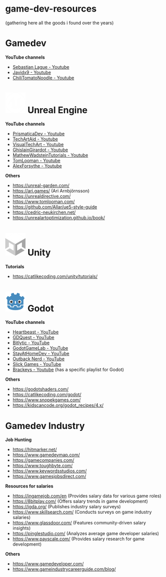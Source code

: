 # game-dev-resources
(gathering here all the goods i found over the years)

# Gamedev

**YouTube channels**
 - [Sebastian Lague - Youtube](https://www.youtube.com/user/Cercopithecan)
 - [Javidx9 - Youtube](https://www.youtube.com/c/javidx9)
 - [ChiliTomatoNoodle - Youtube](https://www.youtube.com/@ChiliTomatoNoodle)

# <img src="icons/ue_logo.png" alt="ue_logo" width="64"/> Unreal Engine

**YouTube channels**
 - [PrismaticaDev - Youtube](https://www.youtube.com/c/prismaticadev)
 - [TechArtAid - Youtube](https://www.youtube.com/@TechArtAid)
 - [VisualTechArt - Youtube](https://www.youtube.com/@VisualTechArt)
 - [GhislainGirardot - Youtube](https://www.youtube.com/@ghislaingirardot)
 - [MathewWadsteinTutorials - Youtube](https://www.youtube.com/mathewwadsteintutorials)
 - [TomLooman - Youtube](https://www.youtube.com/@tom.looman)
 - [AlexForsythe - Youtube](https://www.youtube.com/@AlexForsythe)

**Others**
 - https://unreal-garden.com/
 - https://ari.games/ (Ari Arnbjörnsson)
 - https://unrealdirective.com/
 - https://www.tomlooman.com/
 - https://github.com/Allar/ue5-style-guide
 - https://cedric-neukirchen.net/
 - https://unrealartoptimization.github.io/book/

# <img src="icons/UnityLogo.png" alt="unity_logo" width="64"/> Unity

**Tutorials**
 - https://catlikecoding.com/unity/tutorials/

# <img src="icons/256px-Godot_icon.svg.png" alt="godot_logo" width="64"/> Godot

**YouTube channels**
 - [Heartbeast - YouTube](https://www.youtube.com/@uheartbeast)
 - [GDQuest - YouTube](https://www.youtube.com/@Gdquest/videos)
 - [Bitlytic - YouTube](https://www.youtube.com/@Bitlytic/videos)
 - [GodotGameLab - YouTube](https://www.youtube.com/@godotgamelab/videos)
 - [StayAtHomeDev - YouTube](https://www.youtube.com/@stayathomedev)
 - [Outback Nerd - YouTube](https://www.youtube.com/@OutbackNerd/videos)
 - [Slick Games - YouTube](https://www.youtube.com/@stingly)
 - [Brackeys - Youtube](https://www.youtube.com/user/Brackeys) (has a specific playlist for Godot)

**Others**
 - https://godotshaders.com/
 - https://catlikecoding.com/godot/
 - https://www.snopekgames.com/
 - https://kidscancode.org/godot_recipes/4.x/

# Gamedev Industry

**Job Hunting**
 - https://hitmarker.net/
 - https://www.gamedevmap.com/
 - https://gamecompanies.com/
 - https://www.toughbyte.com/
 - https://www.keywordsstudios.com/
 - https://www.gamesjobsdirect.com/

**Resources for salaries**
 - https://ingamejob.com/en (Provides salary data for various game roles)
 - https://8bitplay.com/ (Offers salary trends in game development)
 - https://igda.org/ (Publishes industry salary surveys)
 - https://www.skillsearch.com/ (Conducts surveys on game industry salaries)
 - https://www.glassdoor.com/ (Features community-driven salary insights)
 - https://pinglestudio.com/ (Analyzes average game developer salaries)
 - https://www.payscale.com/ (Provides salary research for game development)

**Others**
 - https://www.gamedeveloper.com/
 - https://www.gameindustrycareerguide.com/blog/
